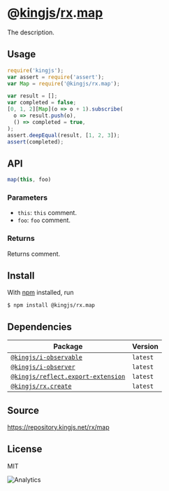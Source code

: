 # @[kingjs][@kingjs]/[rx][ns0].[map][ns1]
The description.
## Usage
```js
require('kingjs');
var assert = require('assert');
var Map = require('@kingjs/rx.map');

var result = [];
var completed = false;
[0, 1, 2][Map](o => o + 1).subscribe(
  o => result.push(o),
  () => completed = true,
);
assert.deepEqual(result, [1, 2, 3]);
assert(completed);
```

## API
```ts
map(this, foo)
```

### Parameters
- `this`: `this` comment.
- `foo`: `foo` comment.
### Returns
Returns comment.


## Install
With [npm](https://npmjs.org/) installed, run
```
$ npm install @kingjs/rx.map
```
## Dependencies
|Package|Version|
|---|---|
|[`@kingjs/i-observable`](https://www.npmjs.com/package/@kingjs/i-observable)|`latest`|
|[`@kingjs/i-observer`](https://www.npmjs.com/package/@kingjs/i-observer)|`latest`|
|[`@kingjs/reflect.export-extension`](https://www.npmjs.com/package/@kingjs/reflect.export-extension)|`latest`|
|[`@kingjs/rx.create`](https://www.npmjs.com/package/@kingjs/rx.create)|`latest`|
## Source
https://repository.kingjs.net/rx/map
## License
MIT

![Analytics](https://analytics.kingjs.net/rx/map)

[@kingjs]: https://www.npmjs.com/package/kingjs
[ns0]: https://www.npmjs.com/package/@kingjs/rx
[ns1]: https://www.npmjs.com/package/@kingjs/rx.map
